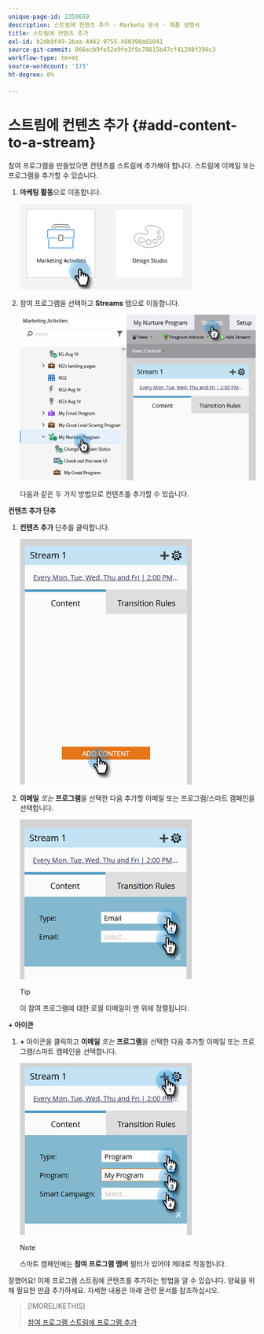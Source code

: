 ```yaml
---
unique-page-id: 2359659
description: 스트림에 컨텐츠 추가 - Marketo 문서 - 제품 설명서
title: 스트림에 컨텐츠 추가
exl-id: b2db9f49-2baa-4d42-9755-480390a91041
source-git-commit: 066ecb9fe52e9fe3f9c78815b47cf41208f396c3
workflow-type: tm+mt
source-wordcount: '173'
ht-degree: 0%

---
```


# 스트림에 컨텐츠 추가 {#add-content-to-a-stream}

참여 프로그램을 만들었으면 컨텐츠를 스트림에 추가해야 합니다. 스트림에 이메일 또는 프로그램을 추가할 수 있습니다.

1. **마케팅 활동**&#x200B;으로 이동합니다.

   ![](assets/add-content-to-a-stream-1.png)

1. 참여 프로그램을 선택하고 **Streams** 탭으로 이동합니다.

   ![](assets/add-content-to-a-stream-2.png)

   다음과 같은 두 가지 방법으로 컨텐츠를 추가할 수 있습니다.

**컨텐츠 추가 단추**

1. **컨텐츠 추가** 단추를 클릭합니다.

   ![](assets/add-content-to-a-stream-3.png)

1. **이메일** _또는_ **프로그램**&#x200B;을 선택한 다음 추가할 이메일 또는 프로그램/스마트 캠페인을 선택합니다.

   ![](assets/add-content-to-a-stream-4.png)

   >[!TIP]
   >
   >이 참여 프로그램에 대한 로컬 이메일이 맨 위에 정렬됩니다.

**+ 아이콘**

1. **+** 아이콘을 클릭하고 **이메일** _또는_ **프로그램**&#x200B;을 선택한 다음 추가할 이메일 또는 프로그램/스마트 캠페인을 선택합니다.

   ![](assets/add-content-to-a-stream-5.png)

   >[!NOTE]
   >
   >스마트 캠페인에는 **참여 프로그램 멤버** 필터가 있어야 제대로 작동합니다.

잘했어요! 이제 프로그램 스트림에 콘텐츠를 추가하는 방법을 알 수 있습니다. 양육을 위해 필요한 만큼 추가하세요. 자세한 내용은 아래 관련 문서를 참조하십시오.

>[!MORELIKETHIS]
>
>[참여 프로그램 스트림에 프로그램 추가](/help/marketo/product-docs/email-marketing/drip-nurturing/creating-an-engagement-program/adding-a-program-to-an-engagement-program-stream.md)
